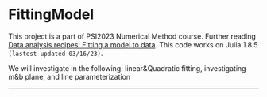 # FittingModel
This project is a part of PSI2023 Numerical Method course. Further reading [Data analysis recipes: Fitting a model to data](arXiv:1008.4686v1). This code works on Julia 1.8.5 `(lastest updated 03/16/23)`.

We will investigate in the following: linear&Quadratic fitting, investigating m&b plane, and line parameterization
***
